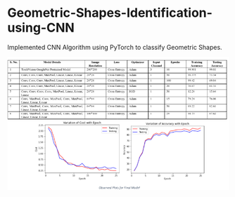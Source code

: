 # Geometric-Shapes-Identification-using-CNN
Implemented CNN Algorithm using PyTorch to classify Geometric Shapes.

![alt text](https://github.com/ssakhash/Geometric-Shapes-Identification-using-CNN/blob/main/Result.png)

